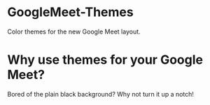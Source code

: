 # GoogleMeet-Themes
Color themes for the new Google Meet layout.




# Why use themes for your Google Meet?

Bored of the plain black background? Why not turn it up a notch!
  
  
